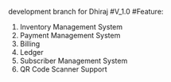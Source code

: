 development branch for Dhiraj
#V_1.0
#Feature:
1. Inventory Management System
2. Payment Management System
3. Billing
4. Ledger
5. Subscriber Management System
6. QR Code Scanner Support